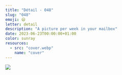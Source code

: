 ```yaml
---
title: "Détail - 048"
slug: "048"
emoji: 😃
letter: detail
description: "A picture per week in your mailbox"
date: 2023-06-23T00:00:00+01:00
color: sunray
resources:
  - src: "cover.webp"
    name: "cover"
---
```

![](cover)
